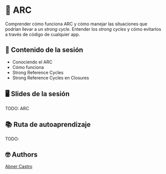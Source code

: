 # 🧲 ARC

Comprender cómo funciona ARC y cómo manejar las situaciones que podrían llevar a un _strong cycle_. Entender los _strong cycles_ y cómo evitarlos a través de código de cualquier app.



## 💽 Contenido de la sesión

- Conociendo el ARC
- Cómo funciona
- Strong Reference Cycles
- Strong Reference Cycles en Closures

## 🖥 Slides de la sesión
TODO:
ARC


## 📚 Ruta de autoaprendizaje
TODO:

## 🤓 Authors
[Abner Castro](abner.castro@wizeline.com)
